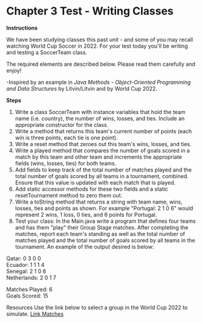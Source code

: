 # Chapter 3 Test - Writing Classes

**Instructions**

We have been studying classes this past unit - and some of you may recall watching World Cup Soccer in 2022. For your test today you'll be writing and testing a SoccerTeam class. 

The required elements are described below. Please read them carefully and enjoy!

-Inspired by an example in *Java Methods - Object-Oriented Programming and Data Structures* by Litvin/Litvin and by World Cup 2022.


**Steps**
1. Write a class SoccerTeam with instance variables that hold the team name (i.e. country), the number of wins, losses, and ties. Include an appropriate constructor for the class.
2. Write a method that returns this team's current number of points (each win is three points, each tie is one point).
3. Write a reset method that zeroes out this team's wins, losses, and ties.
4. Write a played method that compares the number of goals scored in a match by this team and other team and increments the appropriate fields (wins, losses, ties) for both teams.
5. Add fields to keep track of the total number of matches played and the total number of goals scored by all teams in a tournament, combined. Ensure that this value is updated with each match that is played.
6. Add static accessor methods for these two fields and a static resetTournament method to zero them out.
7. Write a toString method that returns a string with team name, wins, losses, ties and points as shown. For example "Portugal: 2 1 0 6" would represent 2 wins, 1 loss, 0 ties, and 6 points for Portugal.
8. Test your class: In the Main.java write a program that defines four teams and has them "play" their Group Stage matches. After completing the matches, report each team's standing as well as the total number of matches played and the total number of goals scored by all teams in the tournament. An example of the output desired is below:

Qatar: 0 3 0 0 <br>
Ecuador: 1 1 1 4<br>
Senegal: 2 1 0 6<br>
Netherlands: 2 0 1 7<br>

Matches Played: 6<br>
Goals Scored: 15<br>
   
Resources
Use the link below to select a group in the World Cup 2022 to simulate.
[Link Matches]()

